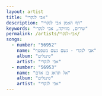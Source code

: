 ```yaml
---
layout: artist
title: "אבי לנקרי"
description: "דף האמן אבי לנקרי"
keywords: "שירים, מוזיקה, אבי לנקרי"
permalink: /artists/אבי-לנקרי/
songs:
  - number: "56952"
    name: "אבי לנקרי - גשם גשם מטפטף"
    album: "סינגלים"
    artist: "אבי לנקרי"
  - number: "56953"
    name: "אל תדאג בן אדם"
    album: "סינגלים"
    artist: "אבי לנקרי"
---
```

